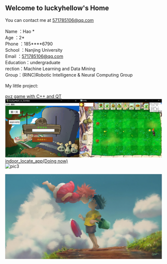 ## Welcome to luckyhellow's Home

You can contact me at [571785106@qq.com](571785106@qq.com)\
\
Name  ：Hao \*\
Age     ：2\*\
Phone ：185****6790\
School   ：Nanjing University\
Email  ：571785106@qq.com\
Education：undergraduate\
rection：Machine Learning and Data Mining\
Group：(RINC)Robotic Intelligence & Neural Computing Group\
\
My little project:\
\
[pvz game with C++ and QT](https://github.com/luckyhellow/PVZ_QT)\
![pic2](PVZ.png#width=0.3)\
[indoor_locate_app(Doing now)](https://github.com/luckyhellow/loc_project)\
![pic3](loc.png#width=0.3)\
\
![pic1](pic1.jpg)
